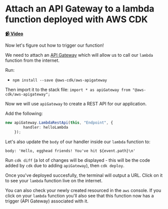 # Attach an API Gateway to a lambda function deployed with AWS CDK

**[📹 Video](https://egghead.io/lessons/aws-attach-an-api-gateway-to-a-lambda-function-deployed-with-aws-cdk)**

Now let's figure out how to trigger our function!

We need to attach an [API Gateway](https://aws.amazon.com/api-gateway/) which will allow us to call our `lambda` function from the internet.

Run:
* `npm install --save @aws-cdk/aws-apigateway`

Then import it to the stack file:
`import * as apiGateway from "@aws-cdk/aws-apigateway";`

Now we will use `apiGateway` to create a REST API for our application.

Add the following:

```ts
new apiGateway.LambdaRestApi(this, "Endpoint", {
        handler: helloLambda
    });
```

Let's also update the `body` of our handler inside our `lambda` function to:

`body: 'Hello, egghead friends! You've hit ${event.path}\n'`

Run `cdk diff` (a lot of changes will be displayed - this will be the code added by `cdk` due to adding `apiGateway`), then `cdk deploy`.

Once you've deployed succesfully, the terminal will output a URL. Click on it to see your `lambda` function live on the internet.

You can also check your newly created resourced in the `aws` console. If you click on your `lambda` function you'll also see that this function now has a trigger (API Gateway) associated with it.